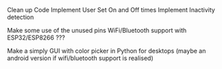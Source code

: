 Clean up Code
Implement User Set On and Off times
Implement Inactivity detection


Make some use of the unused pins
WiFi/Bluetooth support with ESP32/ESP8266 ???

Make a simply GUI with color picker in Python for desktops (maybe an android version if wifi/bluetooth support is realised)
